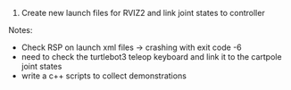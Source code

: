 1. Create new launch files for RVIZ2 and link joint states to controller


Notes:
* Check RSP on launch xml files -> crashing with exit code -6
* need to check the turtlebot3 teleop keyboard and link it to the cartpole joint states
* write a c++ scripts to collect demonstrations 
